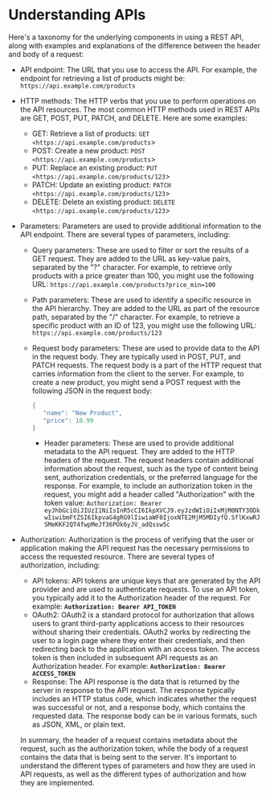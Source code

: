 # Understanding APIs

Here's a taxonomy for the underlying components in using a REST API, along with examples and explanations of the difference between the header and body of a request:

- API endpoint: The URL that you use to access the API. For example, the endpoint for retrieving a list of products might be: `https://api.example.com/products`
- HTTP methods: The HTTP verbs that you use to perform operations on the API resources. The most common HTTP methods used in REST APIs are GET, POST, PUT, PATCH, and DELETE. Here are some examples:
    - GET: Retrieve a list of products: `GET <https://api.example.com/products`>
    - POST: Create a new product: `POST <https://api.example.com/products`>
    - PUT: Replace an existing product: `PUT <https://api.example.com/products/123`>
    - PATCH: Update an existing product: `PATCH <https://api.example.com/products/123`>
    - DELETE: Delete an existing product: `DELETE <https://api.example.com/products/123`>
- Parameters: Parameters are used to provide additional information to the API endpoint. There are several types of parameters, including:
    - Query parameters: These are used to filter or sort the results of a GET request. They are added to the URL as key-value pairs, separated by the "?" character. For example, to retrieve only products with a price greater than 100, you might use the following URL: `https://api.example.com/products?price_min=100`
    - Path parameters: These are used to identify a specific resource in the API hierarchy. They are added to the URL as part of the resource path, separated by the "/" character. For example, to retrieve a specific product with an ID of 123, you might use the following URL: `https://api.example.com/products/123`
    - Request body parameters: These are used to provide data to the API in the request body. They are typically used in POST, PUT, and PATCH requests. The request body is a part of the HTTP request that carries information from the client to the server. For example, to create a new product, you might send a POST request with the following JSON in the request body:
        
        ```powershell
        {
           "name": "New Product",
           "price": 10.99
        }
        ```
        
        - Header parameters: These are used to provide additional metadata to the API request. They are added to the HTTP headers of the request. The request headers contain additional information about the request, such as the type of content being sent, authorization credentials, or the preferred language for the response. For example, to include an authorization token in the request, you might add a header called "Authorization" with the token value: `Authorization: Bearer eyJhbGciOiJIUzI1NiIsInR5cCI6IkpXVCJ9.eyJzdWIiOiIxMjM0NTY3ODkwIiwibmFtZSI6IkpvaG4gRG9lIiwiaWF0IjoxNTE2MjM5MDIyfQ.SflKxwRJSMeKKF2QT4fwpMeJf36POk6yJV_adQssw5c`
- Authorization: Authorization is the process of verifying that the user or application making the API request has the necessary permissions to access the requested resource. There are several types of authorization, including:
    - API tokens: API tokens are unique keys that are generated by the API provider and are used to authenticate requests. To use an API token, you typically add it to the Authorization header of the request. For example: **`Authorization: Bearer API_TOKEN`**
    - OAuth2: OAuth2 is a standard protocol for authorization that allows users to grant third-party applications access to their resources without sharing their credentials. OAuth2 works by redirecting the user to a login page where they enter their credentials, and then redirecting back to the application with an access token. The access token is then included in subsequent API requests as an Authorization header. For example: **`Authorization: Bearer ACCESS_TOKEN`**
    - Response: The API response is the data that is returned by the server in response to the API request. The response typically includes an HTTP status code, which indicates whether the request was successful or not, and a response body, which contains the requested data. The response body can be in various formats, such as JSON, XML, or plain text.
    
    In summary, the header of a request contains metadata about the request, such as the authorization token, while the body of a request contains the data that is being sent to the server. It's important to understand the different types of parameters and how they are used in API requests, as well as the different types of authorization and how they are implemented.